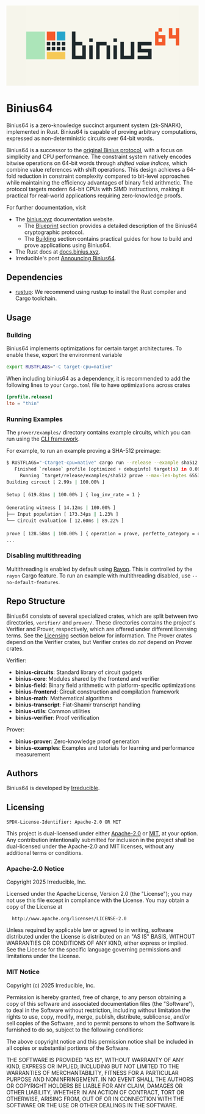 ![Binius logo](assets/Logo.png "Binius logo")

# Binius64

Binius64 is a zero-knowledge succinct argument system (zk-SNARK), implemented in Rust. Binius64 is capable of proving arbitrary computations, expressed as non-deterministic circuits over 64-bit words.

Binius64 is a successor to the [original Binius protocol](https://github.com/IrreducibleOSS/binius), with a focus on simplicity and CPU performance. The constraint system natively encodes bitwise operations on 64-bit words through *shifted value indices*, which combine value references with shift operations. This design achieves a 64-fold reduction in constraint complexity compared to bit-level approaches while maintaining the efficiency advantages of binary field arithmetic. The protocol targets modern 64-bit CPUs with SIMD instructions, making it practical for real-world applications requiring zero-knowledge proofs.

For further documentation, visit

* The [binius.xyz](https://www.binius.xyz) documentation website.
  * The [Blueprint](https://www.binius.xyz/blueprint) section provides a detailed description of the Binius64 cryptographic protocol.
  * The [Building](https://www.binius.xyz/building) section contains practical guides for how to build and prove applications using Binius64.
* The Rust docs at [docs.binius.xyz](https://docs.binius.xyz).
* Irreducible's post [Announcing Binius64](https://www.irreducible.com/posts/announcing-binius64).

## Dependencies

- [rustup](https://rustup.rs/): We recommend using rustup to install the Rust compiler and Cargo toolchain.

## Usage

### Building

Binius64 implements optimizations for certain target architectures. To enable these, export the environment variable

```bash
export RUSTFLAGS="-C target-cpu=native"
```

When including binius64 as a dependency, it is recommended to add the following lines to your `Cargo.toml` file to have optimizations across crates

```toml
[profile.release]
lto = "thin"
```

### Running Examples

The `prover/examples/` directory contains example circuits, which you can run using the [CLI framework](https://www.binius.xyz/building/getting-started/cli).

For example, to run an example proving a SHA-512 preimage:

```bash
$ RUSTFLAGS="-Ctarget-cpu=native" cargo run --release --example sha512 prove --max-len-bytes 65536 --exact-len
   Finished `release` profile [optimized + debuginfo] target(s) in 0.09s
     Running `target/release/examples/sha512 prove --max-len-bytes 65536 --exact-len`
Building circuit [ 2.99s | 100.00% ]

Setup [ 619.81ms | 100.00% ] { log_inv_rate = 1 }

Generating witness [ 14.12ms | 100.00% ]
├── Input population [ 173.34µs | 1.23% ]
└── Circuit evaluation [ 12.60ms | 89.22% ]

prove [ 128.58ms | 100.00% ] { operation = prove, perfetto_category = operation, n_witness_words = 1048576, n_bitand = 1048576, n_intmul = 1 }
...
```

### Disabling multithreading

Multithreading is enabled by default using [Rayon](https://github.com/rayon-rs/rayon). This is controlled by the `rayon` Cargo feature. To run an example with multithreading disabled, use `--no-default-features`.

## Repo Structure

Binius64 consists of several specialized crates, which are split between two directories, `verifier/` and `prover/`. These directories contains the project's Verifier and Prover, respectively, which are offered under different licensing terms. See the [Licensing](#licensing) section below for information. The Prover crates depend on the Verifier crates, but Verifier crates do _not_ depend on Prover crates.

Verifier:

- **binius-circuits**: Standard library of circuit gadgets
- **binius-core**: Modules shared by the frontend and verifier
- **binius-field**: Binary field arithmetic with platform-specific optimizations
- **binius-frontend**: Circuit construction and compilation framework
- **binius-math**: Mathematical algorithms
- **binius-transcript**: Fiat-Shamir transcript handling
- **binius-utils**: Common utilities
- **binius-verifier**: Proof verification

Prover:

- **binius-prover**: Zero-knowledge proof generation
- **binius-examples**: Examples and tutorials for learning and performance measurement

## Authors

Binius64 is developed by [Irreducible](https://www.irreducible.com).

## Licensing

```
SPDX-License-Identifier: Apache-2.0 OR MIT
```

This project is dual-licensed under either [Apache-2.0](LICENSE-Apache-2.0.txt) or [MIT](LICENSE-MIT.txt), at your
option. Any contribution intentionally submitted for inclusion in the project shall be dual-licensed under the
Apache-2.0 and MIT licenses, without any additional terms or conditions.

### Apache-2.0 Notice

  Copyright 2025 Irreducible, Inc.

  Licensed under the Apache License, Version 2.0 (the "License");
  you may not use this file except in compliance with the License.
  You may obtain a copy of the License at

      http://www.apache.org/licenses/LICENSE-2.0

  Unless required by applicable law or agreed to in writing, software
  distributed under the License is distributed on an "AS IS" BASIS,
  WITHOUT WARRANTIES OR CONDITIONS OF ANY KIND, either express or implied.
  See the License for the specific language governing permissions and
  limitations under the License.

### MIT Notice

  Copyright (c) 2025 Irreducible, Inc.

  Permission is hereby granted, free of charge, to any person obtaining a copy
  of this software and associated documentation files (the "Software"), to deal
  in the Software without restriction, including without limitation the rights
  to use, copy, modify, merge, publish, distribute, sublicense, and/or sell
  copies of the Software, and to permit persons to whom the Software is
  furnished to do so, subject to the following conditions:

  The above copyright notice and this permission notice shall be included in all
  copies or substantial portions of the Software.

  THE SOFTWARE IS PROVIDED "AS IS", WITHOUT WARRANTY OF ANY KIND, EXPRESS OR
  IMPLIED, INCLUDING BUT NOT LIMITED TO THE WARRANTIES OF MERCHANTABILITY,
  FITNESS FOR A PARTICULAR PURPOSE AND NONINFRINGEMENT. IN NO EVENT SHALL THE
  AUTHORS OR COPYRIGHT HOLDERS BE LIABLE FOR ANY CLAIM, DAMAGES OR OTHER
  LIABILITY, WHETHER IN AN ACTION OF CONTRACT, TORT OR OTHERWISE, ARISING FROM,
  OUT OF OR IN CONNECTION WITH THE SOFTWARE OR THE USE OR OTHER DEALINGS IN THE
  SOFTWARE.
